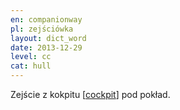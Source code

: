 ```yaml
---
en: companionway
pl: zejściówka
layout: dict_word
date: 2013-12-29
level: cc
cat: hull
---
```


Zejście z kokpitu [[cockpit](/dict/cockpit.html)] pod pokład.

